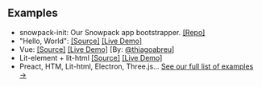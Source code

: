 ## Examples

- snowpack-init: Our Snowpack app bootstrapper. [[Repo]](https://github.com/pikapkg/init)
- "Hello, World": [[Source]](https://glitch.com/edit/#!/pika-web-example-simple) [[Live Demo]](https://pika-web-example-simple.glitch.me/)
- Vue: [[Source]](https://glitch.com/edit/#!/pika-web-vue-httpvueloader) [[Live Demo]](https://pika-web-vue-httpvueloader.glitch.me/) [By: [@thiagoabreu](https://github.com/thiagoabreu)]
- Lit-element + lit-html [[Source]](https://glitch.com/edit/#!/lit-snowpack) [[Live Demo]](https://lit-snowpack.glitch.me/)
- Preact, HTM, Lit-html, Electron, Three.js... [See our full list of examples →](https://github.com/pikapkg/snowpack/blob/master/README.md#examples)
